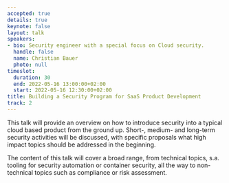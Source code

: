 ```yaml
---
accepted: true
details: true
keynote: false
layout: talk
speakers:
- bio: Security engineer with a special focus on Cloud security.
  handle: false
  name: Christian Bauer
  photo: null
timeslot:
  duration: 30
  end: 2022-05-16 13:00:00+02:00
  start: 2022-05-16 12:30:00+02:00
title: Building a Security Program for SaaS Product Development
track: 2
---
```


This talk will provide an overview on how to introduce security into a typical cloud based product from the ground up.
Short-, medium- and long-term security activities will be discussed, with specific proposals what high impact topics should be addressed in the beginning.

The content of this talk will cover a broad range, from technical topics, s.a.
tooling for security automation or container security, all the way to non-technical topics such as compliance or risk assessment.